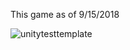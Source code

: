 This game as of 9/15/2018

![unitytesttemplate](https://user-images.githubusercontent.com/25066859/45604402-061c0280-ba02-11e8-85e2-053b793e281d.gif)
